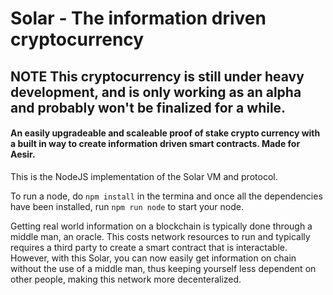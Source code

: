 

# Solar - The information driven cryptocurrency

## **NOTE** This cryptocurrency is still under heavy development, and is only working as an alpha and probably won't be finalized for a while.

#### An easily upgradeable and scaleable proof of stake crypto currency with a built in way to create information driven smart contracts. Made for Aesir.

This is the NodeJS implementation of the Solar VM and protocol.

To run a node, do `npm install` in the termina and once all the dependencies have been installed, run `npm run node` to start your node.

Getting real world information on a blockchain is typically done through a middle man, an oracle. This costs network resources to run and typically requires a third party to create a smart contract that is interactable. However, with this Solar, you can now easily get information on chain without the use of a middle man, thus keeping yourself less dependent on other people, making this network more decenteralized.
